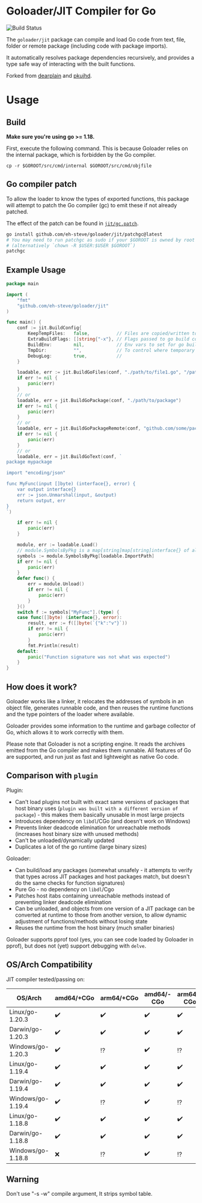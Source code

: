 # Goloader/JIT Compiler for Go

![Build Status](https://github.com/eh-steve/goloader/workflows/goloader%20Testing/badge.svg)

The `goloader/jit` package can compile and load Go code from text, file, folder or remote package (including code with
package imports).

It automatically resolves package dependencies recursively, and provides a type safe way of interacting with the built
functions.

Forked from [dearplain](https://github.com/dearplain/goloader) and [pkujhd](https://github.com/pkujhd/goloader).

# Usage

## Build

**Make sure you're using go >= 1.18.**

First, execute the following command. This is because Goloader relies on the internal package, which is forbidden by the
Go compiler.

```
cp -r $GOROOT/src/cmd/internal $GOROOT/src/cmd/objfile
```

## Go compiler patch

To allow the loader to know the types of exported functions, this package will attempt to patch the Go compiler (gc) to
emit these if not already patched.

The effect of the patch can be found in [`jit/gc.patch`](https://github.com/eh-steve/goloader/blob/master/jit/gc.patch).

```bash
go install github.com/eh-steve/goloader/jit/patchgc@latest
# You may need to run patchgc as sudo if your $GOROOT is owned by root
# (alternatively `chown -R $USER:$USER $GOROOT`)
patchgc
```

## Example Usage

```go
package main

import (
	"fmt"
	"github.com/eh-steve/goloader/jit"
)

func main() {
	conf := jit.BuildConfig{
		KeepTempFiles:   false,          // Files are copied/written to a temp dir to ensure it is writable. This retains the temporary copies
		ExtraBuildFlags: []string{"-x"}, // Flags passed to go build command
		BuildEnv:        nil,            // Env vars to set for go build toolchain
		TmpDir:          "",             // To control where temporary files are copied
		DebugLog:        true,           //
	}

	loadable, err := jit.BuildGoFiles(conf, "./path/to/file1.go", "/path/to/file2.go")
	if err != nil {
		panic(err)
	}
	// or
	loadable, err = jit.BuildGoPackage(conf, "./path/to/package")
	if err != nil {
		panic(err)
	}
	// or
	loadable, err = jit.BuildGoPackageRemote(conf, "github.com/some/package/v4", "latest")
	if err != nil {
		panic(err)
	}
	// or
	loadable, err = jit.BuildGoText(conf, `
package mypackage

import "encoding/json"

func MyFunc(input []byte) (interface{}, error) {
	var output interface{}
	err := json.Unmarshal(input, &output)
	return output, err
}
`)

	if err != nil {
		panic(err)
	}

	module, err := loadable.Load()
	// module.SymbolsByPkg is a map[string]map[string]interface{} of all packages and their exported functions and global vars
	symbols := module.SymbolsByPkg[loadable.ImportPath]
	if err != nil {
		panic(err)
	}
	defer func() {
		err = module.Unload()
		if err != nil {
			panic(err)
		}
	}()
	switch f := symbols["MyFunc"].(type) {
	case func([]byte) (interface{}, error):
		result, err := f([]byte(`{"k":"v"}`))
		if err != nil {
			panic(err)
		}
		fmt.Println(result)
	default:
		panic("Function signature was not what was expected")
	}
}

```

## How does it work?

Goloader works like a linker, it relocates the addresses of symbols in an object file, generates runnable code, and then
reuses the runtime functions and the type pointers of the loader where available.

Goloader provides some information to the runtime and garbage collector of Go, which allows it to work correctly with
them.

Please note that Goloader is not a scripting engine. It reads the archives emitted from the Go compiler and makes them
runnable. All features of Go are supported, and run just as fast and lightweight as native Go code.

## Comparison with `plugin`

Plugin:

* Can't load plugins not built with exact same versions of packages that host binary
  uses (`plugin was built with a different version of package`) - this makes them basically unusable in most large
  projects
* Introduces dependency on `libdl`/CGo (and doesn't work on Windows)
* Prevents linker deadcode elimination for unreachable methods (increases host binary size with unused methods)
* Can't be unloaded/dynamically updated
* Duplicates a lot of the go runtime (large binary sizes)

Goloader:

* Can build/load any packages (somewhat unsafely - it attempts to verify that types across JIT packages and host
  packages match, but doesn't do the same checks for function signatures)
* Pure Go - no dependency on `libdl`/Cgo
* Patches host itabs containing unreachable methods instead of preventing linker deadcode elimination
* Can be unloaded, and objects from one version of a JIT package can be converted at runtime to those from another
  version, to allow dynamic adjustment of functions/methods without losing state
* Reuses the runtime from the host binary (much smaller binaries)

Goloader supports pprof tool (yes, you can see code loaded by Goloader in pprof), but does not (yet) support debugging
with `delve`.

## OS/Arch Compatibility

JIT compiler tested/passing on:

| **OS/Arch**        | amd64/+CGo         | arm64/+CGo         | amd64/-CGo         | arm64/-CGo         |
|--------------------|--------------------|--------------------|--------------------|--------------------|
| Linux/go-1.20.3    | :heavy_check_mark: | :heavy_check_mark: | :heavy_check_mark: | :heavy_check_mark: |
| Darwin/go-1.20.3   | :heavy_check_mark: | :heavy_check_mark: | :heavy_check_mark: | :heavy_check_mark: |
| Windows/go-1.20.3  | :heavy_check_mark: | :interrobang:      | :heavy_check_mark: | :interrobang:      |
| Linux/go-1.19.4    | :heavy_check_mark: | :heavy_check_mark: | :heavy_check_mark: | :heavy_check_mark: |
| Darwin/go-1.19.4   | :heavy_check_mark: | :heavy_check_mark: | :heavy_check_mark: | :heavy_check_mark: |
| Windows/go-1.19.4  | :heavy_check_mark: | :interrobang:      | :heavy_check_mark: | :interrobang:      |
| Linux/go-1.18.8    | :heavy_check_mark: | :heavy_check_mark: | :heavy_check_mark: | :heavy_check_mark: |
| Darwin/go-1.18.8   | :heavy_check_mark: | :heavy_check_mark: | :heavy_check_mark: | :heavy_check_mark: |
| Windows/go-1.18.8  | :x:                | :interrobang:      | :heavy_check_mark: | :interrobang:      |

## Warning

Don't use "-s -w" compile argument, It strips symbol table.
